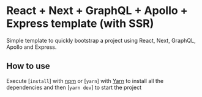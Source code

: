 # React + Next + GraphQL + Apollo + Express template (with SSR)

Simple template to quickly bootstrap a project using React, Next, GraphQL, Apollo and Express.

## How to use

Execute [`install`] with [npm](https://docs.npmjs.com/cli/init) or [`yarn`] with [Yarn](https://yarnpkg.com/lang/en/docs/cli/create/) to install all the dependencies and then [`yarn dev`] to start the project
